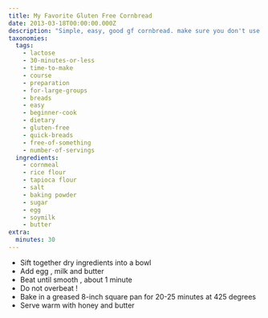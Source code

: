 ```yaml
---
title: My Favorite Gluten Free Cornbread
date: 2013-03-18T00:00:00.000Z
description: "Simple, easy, good gf cornbread. make sure you don't use more than 1/4 cup of the tapioca flour. the mixture and texture doesn't work well if you do. \r\nthis has become a staple in my kitchen since i've had to be gluten-free and dairy-free. i usually use earth balance instead of the butter and it works well in the recipe."
taxonomies:
  tags:
    - lactose
    - 30-minutes-or-less
    - time-to-make
    - course
    - preparation
    - for-large-groups
    - breads
    - easy
    - beginner-cook
    - dietary
    - gluten-free
    - quick-breads
    - free-of-something
    - number-of-servings
  ingredients:
    - cornmeal
    - rice flour
    - tapioca flour
    - salt
    - baking powder
    - sugar
    - egg
    - soymilk
    - butter
extra:
  minutes: 30
---
```

 - Sift together dry ingredients into a bowl
 - Add egg , milk and butter
 - Beat until smooth , about 1 minute
 - Do not overbeat !
 - Bake in a greased 8-inch square pan for 20-25 minutes at 425 degrees
 - Serve warm with honey and butter
